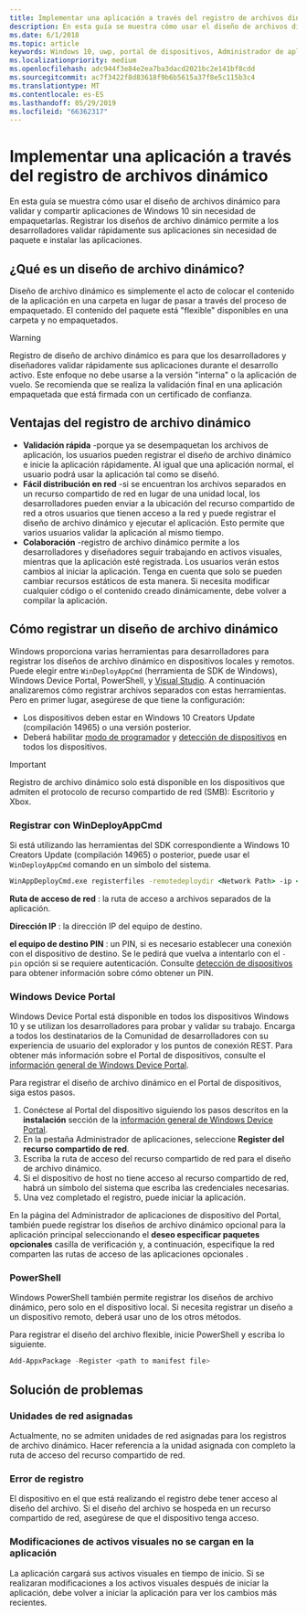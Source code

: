 ```yaml
---
title: Implementar una aplicación a través del registro de archivos dinámico
description: En esta guía se muestra cómo usar el diseño de archivos dinámico para validar y compartir aplicaciones de Windows 10 sin necesidad de empaquetarlas.
ms.date: 6/1/2018
ms.topic: article
keywords: Windows 10, uwp, portal de dispositivos, Administrador de aplicaciones, implementación, sdk
ms.localizationpriority: medium
ms.openlocfilehash: adc944f3e84e2ea7ba3dacd2021bc2e141bf8cdd
ms.sourcegitcommit: ac7f3422f8d83618f9b6b5615a37f8e5c115b3c4
ms.translationtype: MT
ms.contentlocale: es-ES
ms.lasthandoff: 05/29/2019
ms.locfileid: "66362317"
---
```

# <a name="deploy-an-app-through-loose-file-registration"></a>Implementar una aplicación a través del registro de archivos dinámico 

En esta guía se muestra cómo usar el diseño de archivos dinámico para validar y compartir aplicaciones de Windows 10 sin necesidad de empaquetarlas. Registrar los diseños de archivo dinámico permite a los desarrolladores validar rápidamente sus aplicaciones sin necesidad de paquete e instalar las aplicaciones. 

## <a name="what-is-a-loose-file-layout"></a>¿Qué es un diseño de archivo dinámico?

Diseño de archivo dinámico es simplemente el acto de colocar el contenido de la aplicación en una carpeta en lugar de pasar a través del proceso de empaquetado. El contenido del paquete está "flexible" disponibles en una carpeta y no empaquetados. 

> [!WARNING]
> Registro de diseño de archivo dinámico es para que los desarrolladores y diseñadores validar rápidamente sus aplicaciones durante el desarrollo activo. Este enfoque no debe usarse a la versión "interna" o la aplicación de vuelo. Se recomienda que se realiza la validación final en una aplicación empaquetada que está firmada con un certificado de confianza. 

## <a name="advantages-of-loose-file-registration"></a>Ventajas del registro de archivo dinámico

- **Validación rápida** -porque ya se desempaquetan los archivos de aplicación, los usuarios pueden registrar el diseño de archivo dinámico e inicie la aplicación rápidamente. Al igual que una aplicación normal, el usuario podrá usar la aplicación tal como se diseñó. 
- **Fácil distribución en red** -si se encuentran los archivos separados en un recurso compartido de red en lugar de una unidad local, los desarrolladores pueden enviar a la ubicación del recurso compartido de red a otros usuarios que tienen acceso a la red y puede registrar el diseño de archivo dinámico y ejecutar el aplicación. Esto permite que varios usuarios validar la aplicación al mismo tiempo. 
- **Colaboración** -registro de archivo dinámico permite a los desarrolladores y diseñadores seguir trabajando en activos visuales, mientras que la aplicación esté registrada. Los usuarios verán estos cambios al iniciar la aplicación. Tenga en cuenta que solo se pueden cambiar recursos estáticos de esta manera. Si necesita modificar cualquier código o el contenido creado dinámicamente, debe volver a compilar la aplicación.

## <a name="how-to-register-a-loose-file-layout"></a>Cómo registrar un diseño de archivo dinámico

Windows proporciona varias herramientas para desarrolladores para registrar los diseños de archivo dinámico en dispositivos locales y remotos. Puede elegir entre `WinDeployAppCmd` (herramienta de SDK de Windows), Windows Device Portal, PowerShell, y [Visual Studio](https://docs.microsoft.com/windows/uwp/debug-test-perf/deploying-and-debugging-uwp-apps#register-layout-from-network). A continuación analizaremos cómo registrar archivos separados con estas herramientas. Pero en primer lugar, asegúrese de que tiene la configuración:

- Los dispositivos deben estar en Windows 10 Creators Update (compilación 14965) o una versión posterior.
- Deberá habilitar [modo de programador](https://docs.microsoft.com/windows/uwp/get-started/enable-your-device-for-development) y [detección de dispositivos](https://docs.microsoft.com/en-us/windows/uwp/get-started/enable-your-device-for-development#device-discovery) en todos los dispositivos.

> [!IMPORTANT]
> Registro de archivo dinámico solo está disponible en los dispositivos que admiten el protocolo de recurso compartido de red (SMB): Escritorio y Xbox. 

### <a name="register-with-windeployappcmd"></a>Registrar con WinDeployAppCmd

Si está utilizando las herramientas del SDK correspondiente a Windows 10 Creators Update (compilación 14965) o posterior, puede usar el `WinDeployAppCmd` comando en un símbolo del sistema.

```cmd
WinAppDeployCmd.exe registerfiles -remotedeploydir <Network Path> -ip <IP Address> -pin <target machine PIN>
```

**Ruta de acceso de red** : la ruta de acceso a archivos separados de la aplicación.

**Dirección IP** : la dirección IP del equipo de destino.

**el equipo de destino PIN** : un PIN, si es necesario establecer una conexión con el dispositivo de destino. Se le pedirá que vuelva a intentarlo con el `-pin` opción si se requiere autenticación. Consulte [detección de dispositivos](https://docs.microsoft.com/windows/uwp/get-started/enable-your-device-for-development#device-discovery) para obtener información sobre cómo obtener un PIN.

### <a name="windows-device-portal"></a>Windows Device Portal

Windows Device Portal está disponible en todos los dispositivos Windows 10 y se utilizan los desarrolladores para probar y validar su trabajo. Encarga a todos los destinatarios de la Comunidad de desarrolladores con su experiencia de usuario del explorador y los puntos de conexión REST. Para obtener más información sobre el Portal de dispositivos, consulte el [información general de Windows Device Portal](device-portal.md).

Para registrar el diseño de archivo dinámico en el Portal de dispositivos, siga estos pasos.

1. Conéctese al Portal del dispositivo siguiendo los pasos descritos en la **instalación** sección de la [información general de Windows Device Portal](device-portal.md).
1. En la pestaña Administrador de aplicaciones, seleccione **Register del recurso compartido de red**.
1. Escriba la ruta de acceso del recurso compartido de red para el diseño de archivo dinámico. 
1. Si el dispositivo de host no tiene acceso al recurso compartido de red, habrá un símbolo del sistema que escriba las credenciales necesarias.
1. Una vez completado el registro, puede iniciar la aplicación.

En la página del Administrador de aplicaciones de dispositivo del Portal, también puede registrar los diseños de archivo dinámico opcional para la aplicación principal seleccionando el **deseo especificar paquetes opcionales** casilla de verificación y, a continuación, especifique la red comparten las rutas de acceso de las aplicaciones opcionales . 

### <a name="powershell"></a>PowerShell 

Windows PowerShell también permite registrar los diseños de archivo dinámico, pero solo en el dispositivo local. Si necesita registrar un diseño a un dispositivo remoto, deberá usar uno de los otros métodos. 

Para registrar el diseño del archivo flexible, inicie PowerShell y escriba lo siguiente.

```PowerShell
Add-AppxPackage -Register <path to manifest file>
```

## <a name="troubleshooting"></a>Solución de problemas

### <a name="mapped-network-drives"></a>Unidades de red asignadas
Actualmente, no se admiten unidades de red asignadas para los registros de archivo dinámico. Hacer referencia a la unidad asignada con completo la ruta de acceso del recurso compartido de red.

### <a name="registration-failure"></a>Error de registro
El dispositivo en el que está realizando el registro debe tener acceso al diseño del archivo. Si el diseño del archivo se hospeda en un recurso compartido de red, asegúrese de que el dispositivo tenga acceso. 

### <a name="modifications-to-visual-assets-arent-being-loaded-in-the-app"></a>Modificaciones de activos visuales no se cargan en la aplicación 
La aplicación cargará sus activos visuales en tiempo de inicio. Si se realizaran modificaciones a los activos visuales después de iniciar la aplicación, debe volver a iniciar la aplicación para ver los cambios más recientes.